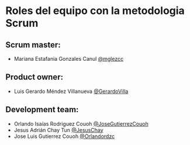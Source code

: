# Roles del equipo con la metodologia Scrum


## Scrum master: 
* Mariana Estafania Gonzales Canul [@mglezcc](https://github.com/mglezcc)
## Product owner: 
* Luis Gerardo Méndez Villanueva [@GerardoVilla](https://github.com/GerardoVillla)
## Development team: 
* Orlando Isaías Rodriguez Couoh [@JoseGutierrezCouoh](https://github.com/josegutierrezcouoh)
* Jesus Adrián Chay Tun [@JesusChay](https://github.com/JesusChay)
* Jose Luis Gutierrez Couoh [@Orlandordzc](https://github.com/orlandordzc)
